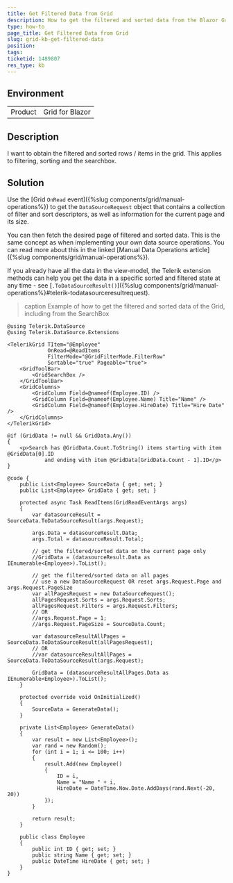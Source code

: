 ```yaml
---
title: Get Filtered Data from Grid
description: How to get the filtered and sorted data from the Blazor Grid
type: how-to
page_title: Get Filtered Data from Grid
slug: grid-kb-get-filtered-data
position: 
tags: 
ticketid: 1489807
res_type: kb
---
```


## Environment
<table>
	<tbody>
		<tr>
			<td>Product</td>
			<td>Grid for Blazor</td>
		</tr>
	</tbody>
</table>


## Description

I want to obtain the filtered and sorted rows / items in the grid. This applies to filtering, sorting and the searchbox.

## Solution

Use the [Grid `OnRead` event]({%slug components/grid/manual-operations%}) to get the `DataSourceRequest` object that contains a collection of filter and sort descriptors, as well as information for the current page and its size.

You can then fetch the desired page of filtered and sorted data. This is the same concept as when implementing your own data source operations. You can read more about this in the linked [Manual Data Operations article]({%slug components/grid/manual-operations%}).

If you already have all the data in the view-model, the Telerik extension methods can help you get the data in a specific sorted and filtered state at any time - see [`.ToDataSourceResult()`]({%slug components/grid/manual-operations%}#telerik-todatasourceresultrequest).

>caption Example of how to get the filtered and sorted data of the Grid, including from the SearchBox

````CSHTML
@using Telerik.DataSource
@using Telerik.DataSource.Extensions

<TelerikGrid TItem="@Employee"
             OnRead=@ReadItems
             FilterMode="@GridFilterMode.FilterRow"
             Sortable="true" Pageable="true">
    <GridToolBar>
        <GridSearchBox />
    </GridToolBar>
    <GridColumns>
        <GridColumn Field=@nameof(Employee.ID) />
        <GridColumn Field=@nameof(Employee.Name) Title="Name" />
        <GridColumn Field=@nameof(Employee.HireDate) Title="Hire Date" />
    </GridColumns>
</TelerikGrid>

@if (GridData != null && GridData.Any())
{
    <p>Search has @GridData.Count.ToString() items starting with item @GridData[0].ID
            and ending with item @GridData[GridData.Count - 1].ID</p>
}

@code {
    public List<Employee> SourceData { get; set; }
    public List<Employee> GridData { get; set; }

    protected async Task ReadItems(GridReadEventArgs args)
    {
        var datasourceResult = SourceData.ToDataSourceResult(args.Request);

        args.Data = datasourceResult.Data;
        args.Total = datasourceResult.Total;

        // get the filtered/sorted data on the current page only
        //GridData = (datasourceResult.Data as IEnumerable<Employee>).ToList();

        // get the filtered/sorted data on all pages
        // use a new DataSourceRequest OR reset args.Request.Page and args.Request.PageSize
        var allPagesRequest = new DataSourceRequest();
        allPagesRequest.Sorts = args.Request.Sorts;
        allPagesRequest.Filters = args.Request.Filters;
        // OR
        //args.Request.Page = 1;
        //args.Request.PageSize = SourceData.Count;

        var datasourceResultAllPages = SourceData.ToDataSourceResult(allPagesRequest);
        // OR
        //var datasourceResultAllPages = SourceData.ToDataSourceResult(args.Request);

        GridData = (datasourceResultAllPages.Data as IEnumerable<Employee>).ToList();
    }

    protected override void OnInitialized()
    {
        SourceData = GenerateData();
    }

    private List<Employee> GenerateData()
    {
        var result = new List<Employee>();
        var rand = new Random();
        for (int i = 1; i <= 100; i++)
        {
            result.Add(new Employee()
            {
                ID = i,
                Name = "Name " + i,
                HireDate = DateTime.Now.Date.AddDays(rand.Next(-20, 20))
            });
        }

        return result;
    }

    public class Employee
    {
        public int ID { get; set; }
        public string Name { get; set; }
        public DateTime HireDate { get; set; }
    }
}
````

